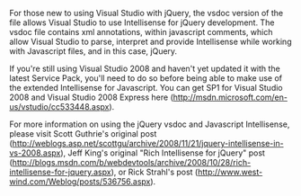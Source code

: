 For those new to using Visual Studio with jQuery, the vsdoc version of the file allows Visual Studio to use Intellisense for jQuery development. The vsdoc file contains xml annotations, within javascript comments, which allow Visual Studio to parse, interpret and provide Intellisense while working with Javascript files, and in this case, jQuery.

If you're still using Visual Studio 2008 and haven't yet updated it with the latest Service Pack, you'll need to do so before being able to make use of the extended Intellisense for Javascript. You can get SP1 for Visual Studio 2008 and Visual Studio 2008 Express here (http://msdn.microsoft.com/en-us/vstudio/cc533448.aspx).

For more information on using the jQuery vsdoc and Javascript Intellisense, please visit Scott Guthrie's original post (http://weblogs.asp.net/scottgu/archive/2008/11/21/jquery-intellisense-in-vs-2008.aspx), Jeff King's original "Rich Intellisense for jQuery" post (http://blogs.msdn.com/b/webdevtools/archive/2008/10/28/rich-intellisense-for-jquery.aspx), or Rick Strahl's post (http://www.west-wind.com/Weblog/posts/536756.aspx).

